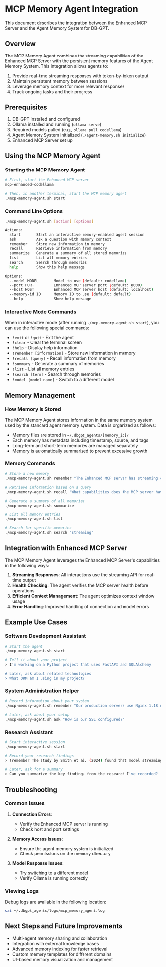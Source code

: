 # MCP Memory Agent Integration

This document describes the integration between the Enhanced MCP Server and the Agent Memory System for DB-GPT.

## Overview

The MCP Memory Agent combines the streaming capabilities of the Enhanced MCP Server with the persistent memory features of the Agent Memory System. This integration allows agents to:

1. Provide real-time streaming responses with token-by-token output
2. Maintain persistent memory between sessions
3. Leverage memory context for more relevant responses
4. Track ongoing tasks and their progress

## Prerequisites

1. DB-GPT installed and configured
2. Ollama installed and running (`ollama serve`)
3. Required models pulled (e.g., `ollama pull codellama`)
4. Agent Memory System initialized (`./agent-memory.sh initialize`)
5. Enhanced MCP Server set up

## Using the MCP Memory Agent

### Starting the MCP Memory Agent

```bash
# First, start the Enhanced MCP server
mcp-enhanced-codellama

# Then, in another terminal, start the MCP memory agent
./mcp-memory-agent.sh start
```

### Command Line Options

```bash
./mcp-memory-agent.sh [action] [options]

Actions:
  start       Start an interactive memory-enabled agent session
  ask         Ask a question with memory context
  remember    Store new information in memory
  recall      Retrieve information from memory
  summarize   Generate a summary of all stored memories
  list        List all memory entries
  search      Search through memories
  help        Show this help message

Options:
  --model MODEL       Model to use (default: codellama)
  --port PORT         Enhanced MCP server port (default: 8000)
  --host HOST         Enhanced MCP server host (default: localhost)
  --memory-id ID      Memory ID to use (default: default)
  --help              Show help message
```

### Interactive Mode Commands

When in interactive mode (after running `./mcp-memory-agent.sh start`), you can use the following special commands:

- `!exit` or `!quit` - Exit the agent
- `!clear` - Clear the terminal screen
- `!help` - Display help information
- `!remember [information]` - Store new information in memory
- `!recall [query]` - Recall information from memory
- `!summary` - Generate a summary of memories
- `!list` - List all memory entries
- `!search [term]` - Search through memories
- `!model [model name]` - Switch to a different model

## Memory Management

### How Memory is Stored

The MCP Memory Agent stores information in the same memory system used by the standard agent memory system. Data is organized as follows:

- Memory files are stored in `~/.dbgpt_agents/[memory_id]/`
- Each memory has metadata including timestamp, source, and tags
- Long-term and short-term memories are managed separately
- Memory is automatically summarized to prevent excessive growth

### Memory Commands

```bash
# Store a new memory
./mcp-memory-agent.sh remember "The Enhanced MCP server has streaming capabilities"

# Retrieve information based on a query
./mcp-memory-agent.sh recall "What capabilities does the MCP server have?"

# Generate a summary of all memories
./mcp-memory-agent.sh summarize

# List all memory entries
./mcp-memory-agent.sh list

# Search for specific memories
./mcp-memory-agent.sh search "streaming"
```

## Integration with Enhanced MCP Server

The MCP Memory Agent leverages the Enhanced MCP Server's capabilities in the following ways:

1. **Streaming Responses**: All interactions use the streaming API for real-time output
2. **Health Checking**: The agent verifies the MCP server health before operations
3. **Efficient Context Management**: The agent optimizes context window usage
4. **Error Handling**: Improved handling of connection and model errors

## Example Use Cases

### Software Development Assistant

```bash
# Start the agent
./mcp-memory-agent.sh start

# Tell it about your project
> I'm working on a Python project that uses FastAPI and SQLAlchemy

# Later, ask about related technologies
> What ORM am I using in my project?
```

### System Administration Helper

```bash
# Record information about your system
./mcp-memory-agent.sh remember "Our production servers use Nginx 1.18 with custom SSL configuration"

# Later, ask about your setup
./mcp-memory-agent.sh ask "How is our SSL configured?"
```

### Research Assistant

```bash
# Start interactive session
./mcp-memory-agent.sh start

# Record your research findings
> !remember The study by Smith et al. (2024) found that model streaming reduces perceived latency by 30%

# Later, ask for a summary
> Can you summarize the key findings from the research I've recorded?
```

## Troubleshooting

### Common Issues

1. **Connection Errors**:
   - Verify the Enhanced MCP server is running
   - Check host and port settings

2. **Memory Access Issues**:
   - Ensure the agent memory system is initialized
   - Check permissions on the memory directory

3. **Model Response Issues**:
   - Try switching to a different model
   - Verify Ollama is running correctly

### Viewing Logs

Debug logs are available in the following location:
```bash
cat ~/.dbgpt_agents/logs/mcp_memory_agent.log
```

## Next Steps and Future Improvements

- Multi-agent memory sharing and collaboration
- Integration with external knowledge bases
- Advanced memory indexing for faster retrieval
- Custom memory templates for different domains
- UI-based memory visualization and management

